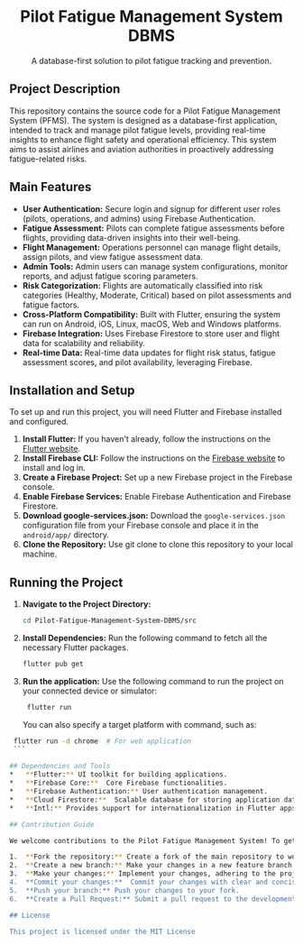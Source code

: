
<h1 align="center">Pilot Fatigue Management System DBMS</h1>

<p align="center">A database-first solution to pilot fatigue tracking and prevention.</p>

## Project Description

This repository contains the source code for a Pilot Fatigue Management System (PFMS). The system is designed as a database-first application, intended to track and manage pilot fatigue levels, providing real-time insights to enhance flight safety and operational efficiency. This system aims to assist airlines and aviation authorities in proactively addressing fatigue-related risks.

## Main Features

*   **User Authentication:** Secure login and signup for different user roles (pilots, operations, and admins) using Firebase Authentication.
*   **Fatigue Assessment:** Pilots can complete fatigue assessments before flights, providing data-driven insights into their well-being.
*   **Flight Management:** Operations personnel can manage flight details, assign pilots, and view fatigue assessment data.
*   **Admin Tools:**  Admin users can manage system configurations, monitor reports, and adjust fatigue scoring parameters.
*   **Risk Categorization:** Flights are automatically classified into risk categories (Healthy, Moderate, Critical) based on pilot assessments and fatigue factors.
*   **Cross-Platform Compatibility:** Built with Flutter, ensuring the system can run on Android, iOS, Linux, macOS, Web and Windows platforms.
*   **Firebase Integration:** Uses Firebase Firestore to store user and flight data for scalability and reliability.
*   **Real-time Data:** Real-time data updates for flight risk status, fatigue assessment scores, and pilot availability, leveraging Firebase.

## Installation and Setup

To set up and run this project, you will need Flutter and Firebase installed and configured.

1.  **Install Flutter:** If you haven't already, follow the instructions on the [Flutter website](https://flutter.dev/docs/get-started/install).
2.  **Install Firebase CLI:** Follow the instructions on the [Firebase website](https://firebase.google.com/docs/cli) to install and log in.
3.  **Create a Firebase Project:** Set up a new Firebase project in the Firebase console.
4.  **Enable Firebase Services:** Enable Firebase Authentication and Firebase Firestore.
5. **Download google-services.json:**
    Download the `google-services.json` configuration file from your Firebase console and place it in the `android/app/` directory.
6.  **Clone the Repository:** Use git clone to clone this repository to your local machine.

## Running the Project

1.  **Navigate to the Project Directory:**
    ```bash
    cd Pilot-Fatigue-Management-System-DBMS/src
    ```
2. **Install Dependencies:** Run the following command to fetch all the necessary Flutter packages.
    ```bash
    flutter pub get
    ```
3.  **Run the application:** Use the following command to run the project on your connected device or simulator:
    ```bash
     flutter run
    ```

    You can also specify a target platform with command, such as:
   ```bash
    flutter run -d chrome  # For web application
    ```
    
## Dependencies and Tools
*   **Flutter:** UI toolkit for building applications.
*   **Firebase Core:**  Core Firebase functionalities.
*   **Firebase Authentication:** User authentication management.
*   **Cloud Firestore:**  Scalable database for storing application data.
*   **Intl:** Provides support for internationalization in Flutter apps.

## Contribution Guide

We welcome contributions to the Pilot Fatigue Management System! To get started:

1.  **Fork the repository:** Create a fork of the main repository to work in your own space.
2.  **Create a new branch:** Make your changes in a new feature branch from the development branch.
3.  **Make your changes:** Implement your changes, adhering to the project's style and guidelines.
4.  **Commit your changes:**  Commit your changes with clear and concise messages.
5.  **Push your branch:** Push your changes to your fork.
6.  **Create a Pull Request:** Submit a pull request to the development branch of the main repository for review.

## License

This project is licensed under the MIT License

